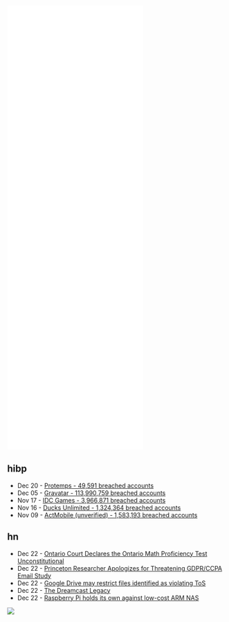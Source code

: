 ![Metrics](https://raw.githubusercontent.com/phixion/phixion/master/metrics.svg)

## hibp

<!--
for https://github.com/phixion/phixion/blob/main/.github/workflows/feeds.yml
-->
<!--START_SECTION:haveibeenpwnd-->
- Dec 20 - [Protemps - 49,591 breached accounts](https://haveibeenpwned.com/PwnedWebsites#Protemps)
- Dec 05 - [Gravatar - 113,990,759 breached accounts](https://haveibeenpwned.com/PwnedWebsites#Gravatar)
- Nov 17 - [IDC Games - 3,966,871 breached accounts](https://haveibeenpwned.com/PwnedWebsites#IDCGames)
- Nov 16 - [Ducks Unlimited - 1,324,364 breached accounts](https://haveibeenpwned.com/PwnedWebsites#DucksUnlimited)
- Nov 09 - [ActMobile (unverified) - 1,583,193 breached accounts](https://haveibeenpwned.com/PwnedWebsites#ActMobile)
<!--END_SECTION:haveibeenpwnd-->

## hn

<!--
for https://github.com/phixion/phixion/blob/main/.github/workflows/feeds.yml
-->
<!--START_SECTION:hn-->
- Dec 22 - [Ontario Court Declares the Ontario Math Proficiency Test Unconstitutional](https://www.otffeo.on.ca/en/news/ontario-court-declares-that-the-ontario-math-proficiency-test-is-unconstitutional/)
- Dec 22 - [Princeton Researcher Apologizes for Threatening GDPR/CCPA Email Study](https://privacystudy.cs.princeton.edu/?update)
- Dec 22 - [Google Drive may restrict files identified as violating ToS](https://workspaceupdates.googleblog.com/2021/12/abuse-notification-emails-google-drive.html)
- Dec 22 - [The Dreamcast Legacy](https://hackaday.com/2021/12/22/the-dreamcast-legacy/)
- Dec 22 - [Raspberry Pi holds its own against low-cost ARM NAS](https://www.jeffgeerling.com/blog/2021/raspberry-pi-holds-its-own-against-low-cost-arm-nas)
<!--END_SECTION:hn-->

<!--
for https://yhype.me
-->
![](https://hit.yhype.me/github/profile?user_id=13013670)
